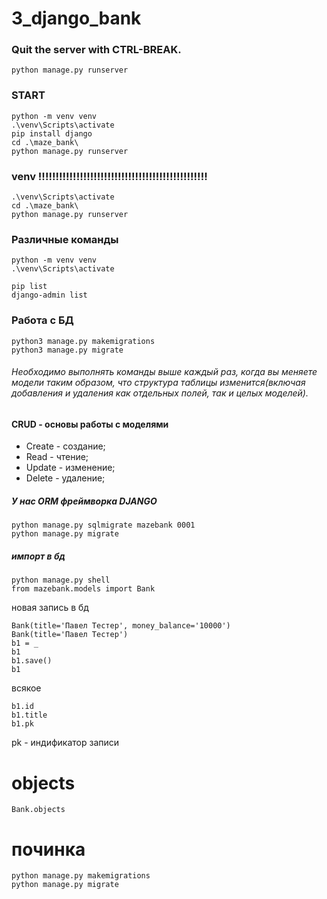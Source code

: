 # 3_django_bank

### Quit the server with CTRL-BREAK.

    python manage.py runserver

### START
    python -m venv venv
    .\venv\Scripts\activate
    pip install django
    cd .\maze_bank\
    python manage.py runserver

### venv !!!!!!!!!!!!!!!!!!!!!!!!!!!!!!!!!!!!!!!!!!!!!!!!!
    .\venv\Scripts\activate
    cd .\maze_bank\
    python manage.py runserver

### Различные команды
    python -m venv venv
    .\venv\Scripts\activate
    
    pip list
    django-admin list

### Работа с БД

    python3 manage.py makemigrations
    python3 manage.py migrate

###### Необходимо выполнять команды выше каждый раз, когда вы меняете модели таким образом, что структура таблицы изменится(включая добавления и удаления как отдельных полей, так и целых моделей).
#### CRUD - основы работы с моделями
* Create - создание;
* Read - чтение;
* Update - изменение;
* Delete - удаление;
##### У нас ORM фреймворка DJANGO

    python manage.py sqlmigrate mazebank 0001
    python manage.py migrate

##### импорт в бд
    python manage.py shell
    from mazebank.models import Bank 
новая запись в бд

    Bank(title='Павел Тестер', money_balance='10000')
    Bank(title='Павел Тестер')
    b1 = _ 
    b1
    b1.save()
    b1
всякое

    b1.id
    b1.title
    b1.pk  

pk - индификатор записи 
# objects

    Bank.objects

# починка
    
    python manage.py makemigrations
    python manage.py migrate